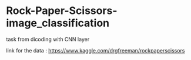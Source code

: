 # Rock-Paper-Scissors-image_classification

task from dicoding with CNN layer

link for the data : https://www.kaggle.com/drgfreeman/rockpaperscissors
